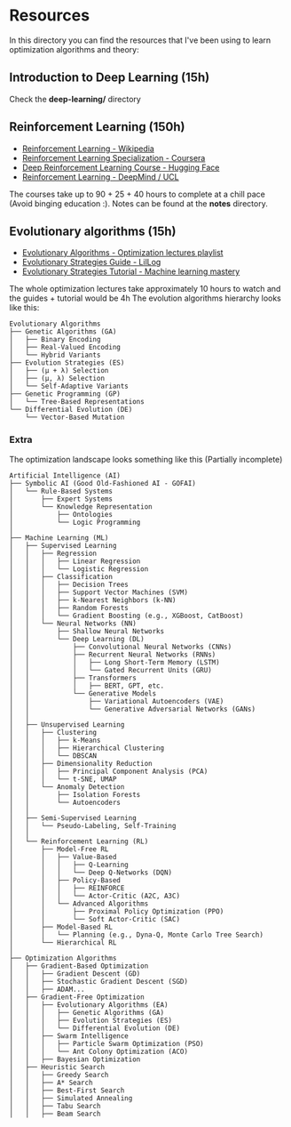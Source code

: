 # Resources 

In this directory you can find the resources that I've been using to learn optimization algorithms and theory:

## Introduction to Deep Learning (15h)
Check the **deep-learning/** directory 

## Reinforcement Learning (150h)
- [Reinforcement Learning - Wikipedia](https://en.wikipedia.org/wiki/Reinforcement_learning)
- [Reinforcement Learning Specialization - Coursera](https://www.coursera.org/specializations/reinforcement-learning)
- [Deep Reinforcement Learning Course - Hugging Face](https://huggingface.co/learn/deep-rl-course/unit0/introduction)
- [Reinforcement Learning - DeepMind / UCL](https://www.davidsilver.uk/teaching/)

The courses take up to 90 + 25 + 40 hours to complete at a chill pace (Avoid binging education :). Notes can be found at the **notes** directory.


## Evolutionary algorithms (15h)

- [Evolutionary Algorithms - Optimization lectures playlist](https://www.youtube.com/watch?v=P2nLBTJdx_A&list=PLJEWP9Z0q94AXyg8ZTi-V0xwFMgbVt5wZ)
- [Evolutionary Strategies Guide - LilLog](https://lilianweng.github.io/posts/2019-09-05-evolution-strategies/)
- [Evolutionary Strategies Tutorial - Machine learning mastery](https://machinelearningmastery.com/evolution-strategies-from-scratch-in-python/)

The whole optimization lectures take approximately 10 hours to watch  and the guides + tutorial would be 4h 
The evolution algorithms hierarchy looks like this:

```
Evolutionary Algorithms
├── Genetic Algorithms (GA)
│   ├── Binary Encoding
│   ├── Real-Valued Encoding
│   └── Hybrid Variants
├── Evolution Strategies (ES)
│   ├── (μ + λ) Selection
│   ├── (μ, λ) Selection
│   └── Self-Adaptive Variants
├── Genetic Programming (GP)
│   └── Tree-Based Representations
└── Differential Evolution (DE)
    └── Vector-Based Mutation

```



### Extra

The optimization landscape looks something like this (Partially incomplete)
```
Artificial Intelligence (AI)
├── Symbolic AI (Good Old-Fashioned AI - GOFAI)
│   └── Rule-Based Systems
│       ├── Expert Systems
│       └── Knowledge Representation
│           ├── Ontologies
│           └── Logic Programming
│
├── Machine Learning (ML)
│   ├── Supervised Learning
│   │   ├── Regression
│   │   │   ├── Linear Regression
│   │   │   └── Logistic Regression
│   │   ├── Classification
│   │   │   ├── Decision Trees
│   │   │   ├── Support Vector Machines (SVM)
│   │   │   ├── k-Nearest Neighbors (k-NN)
│   │   │   ├── Random Forests
│   │   │   └── Gradient Boosting (e.g., XGBoost, CatBoost)
│   │   └── Neural Networks (NN)
│   │       ├── Shallow Neural Networks
│   │       └── Deep Learning (DL)
│   │           ├── Convolutional Neural Networks (CNNs)
│   │           ├── Recurrent Neural Networks (RNNs)
│   │           │   ├── Long Short-Term Memory (LSTM)
│   │           │   └── Gated Recurrent Units (GRU)
│   │           ├── Transformers
│   │           │   ├── BERT, GPT, etc.
│   │           └── Generative Models
│   │               ├── Variational Autoencoders (VAE)
│   │               └── Generative Adversarial Networks (GANs)
│   │
│   ├── Unsupervised Learning
│   │   ├── Clustering
│   │   │   ├── k-Means
│   │   │   ├── Hierarchical Clustering
│   │   │   └── DBSCAN
│   │   ├── Dimensionality Reduction
│   │   │   ├── Principal Component Analysis (PCA)
│   │   │   └── t-SNE, UMAP
│   │   └── Anomaly Detection
│   │       ├── Isolation Forests
│   │       └── Autoencoders
│   │
│   ├── Semi-Supervised Learning
│   │   └── Pseudo-Labeling, Self-Training
│   │
│   └── Reinforcement Learning (RL)
│       ├── Model-Free RL
│       │   ├── Value-Based
│       │   │   ├── Q-Learning
│       │   │   └── Deep Q-Networks (DQN)
│       │   ├── Policy-Based
│       │   │   ├── REINFORCE
│       │   │   └── Actor-Critic (A2C, A3C)
│       │   └── Advanced Algorithms
│       │       ├── Proximal Policy Optimization (PPO)
│       │       └── Soft Actor-Critic (SAC)
│       ├── Model-Based RL
│       │   └── Planning (e.g., Dyna-Q, Monte Carlo Tree Search)
│       └── Hierarchical RL
│
├── Optimization Algorithms
│   ├── Gradient-Based Optimization
│   │   ├── Gradient Descent (GD)
│   │   ├── Stochastic Gradient Descent (SGD)
│   │   ├── ADAM...
│   ├── Gradient-Free Optimization
│   │   ├── Evolutionary Algorithms (EA)
│   │   │   ├── Genetic Algorithms (GA)
│   │   │   ├── Evolution Strategies (ES)
│   │   │   └── Differential Evolution (DE)
│   │   ├── Swarm Intelligence
│   │   │   ├── Particle Swarm Optimization (PSO)
│   │   │   └── Ant Colony Optimization (ACO)
│   │   ├── Bayesian Optimization
│   ├── Heuristic Search
│   │   ├── Greedy Search
│   │   ├── A* Search
│   │   ├── Best-First Search
│   │   ├── Simulated Annealing
│   │   ├── Tabu Search
│   │   ├── Beam Search

```